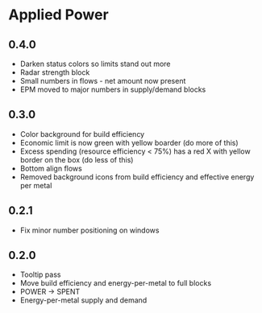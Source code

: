 # Applied Power

## 0.4.0

- Darken status colors so limits stand out more
- Radar strength block
- Small numbers in flows - net amount now present
- EPM moved to major numbers in supply/demand blocks

## 0.3.0

- Color background for build efficiency
- Economic limit is now green with yellow boarder (do more of this)
- Excess spending (resource efficiency < 75%) has a red X with yellow border on the box (do less of this)
- Bottom align flows
- Removed background icons from build efficiency and effective energy per metal

## 0.2.1

- Fix minor number positioning on windows

## 0.2.0

- Tooltip pass
- Move build efficiency and energy-per-metal to full blocks
- POWER -> SPENT
- Energy-per-metal supply and demand
